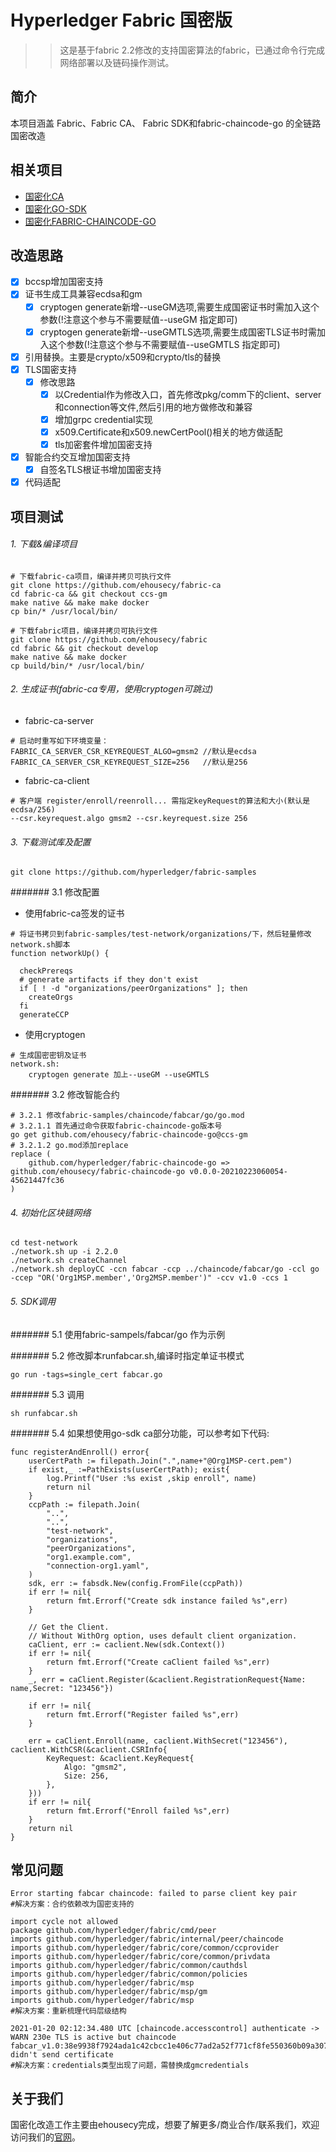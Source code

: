 # Hyperledger Fabric 国密版
>> 这是基于fabric 2.2修改的支持国密算法的fabric，已通过命令行完成网络部署以及链码操作测试。

## 简介
本项目涵盖 Fabric、Fabric CA、 Fabric SDK和fabric-chaincode-go 的全链路国密改造

## 相关项目
* [国密化CA](https://github.com/ehousecy/fabric-ca)
* [国密化GO-SDK](https://github.com/ehousecy/fabric-sdk-go)
* [国密化FABRIC-CHAINCODE-GO](https://github.com/ehousecy/fabric-chaincode-go)

## 改造思路
- [x] bccsp增加国密支持
- [x] 证书生成工具兼容ecdsa和gm
    - [x] cryptogen generate新增--useGM选项,需要生成国密证书时需加入这个参数(!注意这个参与不需要赋值--useGM 指定即可)
    - [x] cryptogen generate新增--useGMTLS选项,需要生成国密TLS证书时需加入这个参数(!注意这个参与不需要赋值--useGMTLS 指定即可)
- [x] 引用替换。主要是crypto/x509和crypto/tls的替换
- [x] TLS国密支持
    - [x] 修改思路
        - [x] 以Credential作为修改入口，首先修改pkg/comm下的client、server和connection等文件,然后引用的地方做修改和兼容
        - [x] 增加grpc credential实现  
        - [x] x509.Certificate和x509.newCertPool()相关的地方做适配
        - [x] tls加密套件增加国密支持
- [x] 智能合约交互增加国密支持
  - [x] 自签名TLS根证书增加国密支持
- [x] 代码适配

## 项目测试

###### 1. 下载&编译项目
```
# 下载fabric-ca项目，编译并拷贝可执行文件
git clone https://github.com/ehousecy/fabric-ca
cd fabric-ca && git checkout ccs-gm
make native && make make docker
cp bin/* /usr/local/bin/

# 下载fabric项目，编译并拷贝可执行文件
git clone https://github.com/ehousecy/fabric
cd fabric && git checkout develop
make native && make docker
cp build/bin/* /usr/local/bin/
```

###### 2. 生成证书(fabric-ca专用，使用cryptogen可跳过)
- fabric-ca-server
```
# 启动时重写如下环境变量：
FABRIC_CA_SERVER_CSR_KEYREQUEST_ALGO=gmsm2 //默认是ecdsa
FABRIC_CA_SERVER_CSR_KEYREQUEST_SIZE=256   //默认是256
```
- fabric-ca-client
```
# 客户端 register/enroll/reenroll... 需指定keyRequest的算法和大小(默认是ecdsa/256)
--csr.keyrequest.algo gmsm2 --csr.keyrequest.size 256
```

###### 3. 下载测试库及配置
```
git clone https://github.com/hyperledger/fabric-samples
```
####### 3.1 修改配置
- 使用fabric-ca签发的证书
```
# 将证书拷贝到fabric-samples/test-network/organizations/下，然后轻量修改network.sh脚本
function networkUp() {

  checkPrereqs
  # generate artifacts if they don't exist
  if [ ! -d "organizations/peerOrganizations" ]; then
    createOrgs
  fi
  generateCCP
```
- 使用cryptogen
```
# 生成国密密钥及证书
network.sh:
    cryptogen generate 加上--useGM --useGMTLS
```

####### 3.2 修改智能合约
```
# 3.2.1 修改fabric-samples/chaincode/fabcar/go/go.mod
# 3.2.1.1 首先通过命令获取fabric-chaincode-go版本号
go get github.com/ehousecy/fabric-chaincode-go@ccs-gm
# 3.2.1.2 go.mod添加replace
replace (
	github.com/hyperledger/fabric-chaincode-go => github.com/ehousecy/fabric-chaincode-go v0.0.0-20210223060054-45621447fc36
)
```

###### 4. 初始化区块链网络
```
cd test-network
./network.sh up -i 2.2.0
./network.sh createChannel
./network.sh deployCC -ccn fabcar -ccp ../chaincode/fabcar/go -ccl go -ccep "OR('Org1MSP.member','Org2MSP.member')" -ccv v1.0 -ccs 1
```

###### 5. SDK调用

####### 5.1 使用fabric-sampels/fabcar/go 作为示例

####### 5.2 修改脚本runfabcar.sh,编译时指定单证书模式
```
go run -tags=single_cert fabcar.go
```
####### 5.3 调用
```
sh runfabcar.sh
```
####### 5.4 如果想使用go-sdk ca部分功能，可以参考如下代码:
```
func registerAndEnroll() error{
	userCertPath := filepath.Join(".",name+"@Org1MSP-cert.pem")
	if exist,_ :=PathExists(userCertPath); exist{
		log.Printf("User :%s exist ,skip enroll", name)
		return nil
	}
	ccpPath := filepath.Join(
		"..",
		"..",
		"test-network",
		"organizations",
		"peerOrganizations",
		"org1.example.com",
		"connection-org1.yaml",
	)
	sdk, err := fabsdk.New(config.FromFile(ccpPath))
	if err != nil{
		return fmt.Errorf("Create sdk instance failed %s",err)
	}

	// Get the Client.
	// Without WithOrg option, uses default client organization.
	caClient, err := caclient.New(sdk.Context())
	if err != nil{
		return fmt.Errorf("Create caClient failed %s",err)
	}
	_, err = caClient.Register(&caclient.RegistrationRequest{Name: name,Secret: "123456"})

	if err != nil{
		return fmt.Errorf("Register failed %s",err)
	}
    
	err = caClient.Enroll(name, caclient.WithSecret("123456"), caclient.WithCSR(&caclient.CSRInfo{
		KeyRequest: &caclient.KeyRequest{
			Algo: "gmsm2",
			Size: 256,
		},
	}))
	if err != nil{
		return fmt.Errorf("Enroll failed %s",err)
	}
	return nil
}
```


## 常见问题

```
Error starting fabcar chaincode: failed to parse client key pair
#解决方案：合约依赖改为国密支持的
```
```
import cycle not allowed
package github.com/hyperledger/fabric/cmd/peer
imports github.com/hyperledger/fabric/internal/peer/chaincode
imports github.com/hyperledger/fabric/core/common/ccprovider
imports github.com/hyperledger/fabric/core/common/privdata
imports github.com/hyperledger/fabric/common/cauthdsl
imports github.com/hyperledger/fabric/common/policies
imports github.com/hyperledger/fabric/msp
imports github.com/hyperledger/fabric/msp/gm
imports github.com/hyperledger/fabric/msp
#解决方案：重新梳理代码层级结构
```
```
2021-01-20 02:12:34.480 UTC [chaincode.accesscontrol] authenticate -> WARN 230e TLS is active but chaincode fabcar_v1.0:38e9938f7924ada1c42cbcc1e406c77ad2a52f771cf8fe550360b09a307d17f3 didn't send certificate
#解决方案：credentials类型出现了问题，需替换成gmcredentials
```

## 关于我们
国密化改造工作主要由ehousecy完成，想要了解更多/商业合作/联系我们，欢迎访问我们的[官网](https://ebaas.com/)。

